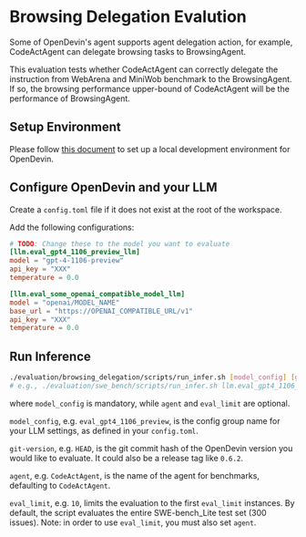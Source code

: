 # Browsing Delegation Evalution

Some of OpenDevin's agent supports agent delegation action, for example, CodeActAgent can delegate browsing tasks to BrowsingAgent.

This evaluation tests whether CodeActAgent can correctly delegate the instruction from WebArena and MiniWob benchmark to the BrowsingAgent.
If so, the browsing performance upper-bound of CodeActAgent will be the performance of BrowsingAgent.


## Setup Environment

Please follow [this document](https://github.com/OpenDevin/OpenDevin/blob/main/Development.md) to set up a local development environment for OpenDevin.

## Configure OpenDevin and your LLM

Create a `config.toml` file if it does not exist at the root of the workspace.

Add the following configurations:

```toml
# TODO: Change these to the model you want to evaluate
[llm.eval_gpt4_1106_preview_llm]
model = "gpt-4-1106-preview"
api_key = "XXX"
temperature = 0.0

[llm.eval_some_openai_compatible_model_llm]
model = "openai/MODEL_NAME"
base_url = "https://OPENAI_COMPATIBLE_URL/v1"
api_key = "XXX"
temperature = 0.0
```

## Run Inference

```bash
./evaluation/browsing_delegation/scripts/run_infer.sh [model_config] [git-version] [agent] [eval_limit]
# e.g., ./evaluation/swe_bench/scripts/run_infer.sh llm.eval_gpt4_1106_preview_llm HEAD CodeActAgent 300
```

where `model_config` is mandatory, while `agent` and `eval_limit` are optional.

`model_config`, e.g. `eval_gpt4_1106_preview`, is the config group name for your
LLM settings, as defined in your `config.toml`.

`git-version`, e.g. `HEAD`, is the git commit hash of the OpenDevin version you would
like to evaluate. It could also be a release tag like `0.6.2`.

`agent`, e.g. `CodeActAgent`, is the name of the agent for benchmarks, defaulting
to `CodeActAgent`.

`eval_limit`, e.g. `10`, limits the evaluation to the first `eval_limit` instances. By
default, the script evaluates the entire SWE-bench_Lite test set (300 issues). Note:
in order to use `eval_limit`, you must also set `agent`.
